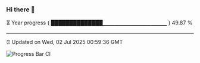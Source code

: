 ### Hi there 👋

⏳ Year progress { ██████████████▁▁▁▁▁▁▁▁▁▁▁▁▁▁▁▁ } 49.87 %

---

⏰ Updated on Wed, 02 Jul 2025 00:59:36 GMT

![Progress Bar CI](https://github.com/Shyam-Makwana/GitHub-Actions-Demo/workflows/Progress%20Bar%20CI/badge.svg)
